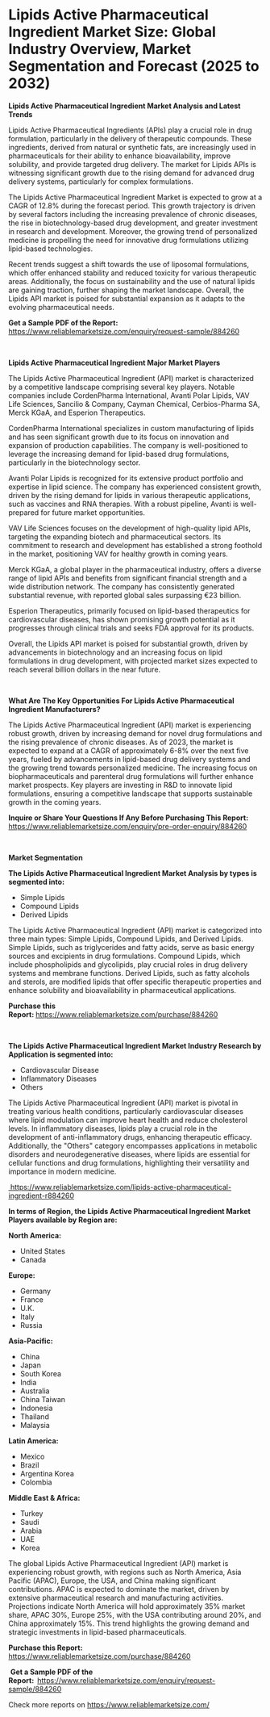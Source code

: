 <p><h1>Lipids Active Pharmaceutical Ingredient Market Size: Global Industry Overview, Market Segmentation and Forecast (2025 to 2032)</h1></p><p><strong>Lipids Active Pharmaceutical Ingredient Market Analysis and Latest Trends</strong></p>
<p><p>Lipids Active Pharmaceutical Ingredients (APIs) play a crucial role in drug formulation, particularly in the delivery of therapeutic compounds. These ingredients, derived from natural or synthetic fats, are increasingly used in pharmaceuticals for their ability to enhance bioavailability, improve solubility, and provide targeted drug delivery. The market for Lipids APIs is witnessing significant growth due to the rising demand for advanced drug delivery systems, particularly for complex formulations.</p><p>The Lipids Active Pharmaceutical Ingredient Market is expected to grow at a CAGR of 12.8% during the forecast period. This growth trajectory is driven by several factors including the increasing prevalence of chronic diseases, the rise in biotechnology-based drug development, and greater investment in research and development. Moreover, the growing trend of personalized medicine is propelling the need for innovative drug formulations utilizing lipid-based technologies.</p><p>Recent trends suggest a shift towards the use of liposomal formulations, which offer enhanced stability and reduced toxicity for various therapeutic areas. Additionally, the focus on sustainability and the use of natural lipids are gaining traction, further shaping the market landscape. Overall, the Lipids API market is poised for substantial expansion as it adapts to the evolving pharmaceutical needs.</p></p>
<p><strong>Get a Sample PDF of the Report:&nbsp;</strong> <a href="https://www.reliablemarketsize.com/enquiry/request-sample/884260?utm_campaign=3553&utm_medium=2&utm_source=Github&utm_content=ia&utm_term=02042025&utm_id=lipids-active-pharmaceutical-ingredient">https://www.reliablemarketsize.com/enquiry/request-sample/884260</a></p>
<p>&nbsp;</p>
<p><strong>Lipids Active Pharmaceutical Ingredient Major Market Players</strong></p>
<p><p>The Lipids Active Pharmaceutical Ingredient (API) market is characterized by a competitive landscape comprising several key players. Notable companies include CordenPharma International, Avanti Polar Lipids, VAV Life Sciences, Sancilio & Company, Cayman Chemical, Cerbios-Pharma SA, Merck KGaA, and Esperion Therapeutics.</p><p>CordenPharma International specializes in custom manufacturing of lipids and has seen significant growth due to its focus on innovation and expansion of production capabilities. The company is well-positioned to leverage the increasing demand for lipid-based drug formulations, particularly in the biotechnology sector.</p><p>Avanti Polar Lipids is recognized for its extensive product portfolio and expertise in lipid science. The company has experienced consistent growth, driven by the rising demand for lipids in various therapeutic applications, such as vaccines and RNA therapies. With a robust pipeline, Avanti is well-prepared for future market opportunities.</p><p>VAV Life Sciences focuses on the development of high-quality lipid APIs, targeting the expanding biotech and pharmaceutical sectors. Its commitment to research and development has established a strong foothold in the market, positioning VAV for healthy growth in coming years.</p><p>Merck KGaA, a global player in the pharmaceutical industry, offers a diverse range of lipid APIs and benefits from significant financial strength and a wide distribution network. The company has consistently generated substantial revenue, with reported global sales surpassing €23 billion.</p><p>Esperion Therapeutics, primarily focused on lipid-based therapeutics for cardiovascular diseases, has shown promising growth potential as it progresses through clinical trials and seeks FDA approval for its products.</p><p>Overall, the Lipids API market is poised for substantial growth, driven by advancements in biotechnology and an increasing focus on lipid formulations in drug development, with projected market sizes expected to reach several billion dollars in the near future.</p></p>
<p>&nbsp;</p>
<p><strong>What Are The Key Opportunities For Lipids Active Pharmaceutical Ingredient Manufacturers?</strong></p>
<p><p>The Lipids Active Pharmaceutical Ingredient (API) market is experiencing robust growth, driven by increasing demand for novel drug formulations and the rising prevalence of chronic diseases. As of 2023, the market is expected to expand at a CAGR of approximately 6-8% over the next five years, fueled by advancements in lipid-based drug delivery systems and the growing trend towards personalized medicine. The increasing focus on biopharmaceuticals and parenteral drug formulations will further enhance market prospects. Key players are investing in R&D to innovate lipid formulations, ensuring a competitive landscape that supports sustainable growth in the coming years.</p></p>
<p><strong>Inquire or Share Your Questions If Any Before Purchasing This Report:</strong> <a href="https://www.reliablemarketsize.com/enquiry/pre-order-enquiry/884260?utm_campaign=3553&utm_medium=2&utm_source=Github&utm_content=ia&utm_term=02042025&utm_id=lipids-active-pharmaceutical-ingredient">https://www.reliablemarketsize.com/enquiry/pre-order-enquiry/884260</a></p>
<p>&nbsp;</p>
<p><strong>Market Segmentation</strong></p>
<p><strong>The Lipids Active Pharmaceutical Ingredient Market Analysis by types is segmented into:</strong></p>
<p><ul><li>Simple Lipids</li><li>Compound Lipids</li><li>Derived Lipids</li></ul></p>
<p><p>The Lipids Active Pharmaceutical Ingredient (API) market is categorized into three main types: Simple Lipids, Compound Lipids, and Derived Lipids. Simple Lipids, such as triglycerides and fatty acids, serve as basic energy sources and excipients in drug formulations. Compound Lipids, which include phospholipids and glycolipids, play crucial roles in drug delivery systems and membrane functions. Derived Lipids, such as fatty alcohols and sterols, are modified lipids that offer specific therapeutic properties and enhance solubility and bioavailability in pharmaceutical applications.</p></p>
<p><strong>Purchase this Report:&nbsp;</strong><a href="https://www.reliablemarketsize.com/purchase/884260?utm_campaign=3553&utm_medium=2&utm_source=Github&utm_content=ia&utm_term=02042025&utm_id=lipids-active-pharmaceutical-ingredient">https://www.reliablemarketsize.com/purchase/884260</a></p>
<p>&nbsp;</p>
<p><strong>The Lipids Active Pharmaceutical Ingredient Market Industry Research by Application is segmented into:</strong></p>
<p><ul><li>Cardiovascular Disease</li><li>Inflammatory Diseases</li><li>Others</li></ul></p>
<p><p>The Lipids Active Pharmaceutical Ingredient (API) market is pivotal in treating various health conditions, particularly cardiovascular diseases where lipid modulation can improve heart health and reduce cholesterol levels. In inflammatory diseases, lipids play a crucial role in the development of anti-inflammatory drugs, enhancing therapeutic efficacy. Additionally, the "Others" category encompasses applications in metabolic disorders and neurodegenerative diseases, where lipids are essential for cellular functions and drug formulations, highlighting their versatility and importance in modern medicine.</p></p>
<p><a href="https://www.reliablemarketsize.com/lipids-active-pharmaceutical-ingredient-r884260?utm_campaign=3553&utm_medium=2&utm_source=Github&utm_content=ia&utm_term=02042025&utm_id=lipids-active-pharmaceutical-ingredient">&nbsp;https://www.reliablemarketsize.com/lipids-active-pharmaceutical-ingredient-r884260</a></p>
<p><strong>In terms of Region, the Lipids Active Pharmaceutical Ingredient Market Players available by Region are:</strong></p>
<p>
    <p> <strong> North America: </strong>
        <ul>
            <li>United States</li>
            <li>Canada</li>
        </ul>
        </p> 
    <p> <strong> Europe: </strong>
        <ul>
            <li>Germany</li>
            <li>France</li>
            <li>U.K.</li>
            <li>Italy</li>
            <li>Russia</li>
        </ul>
        </p> 
    <p> <strong> Asia-Pacific: </strong>
        <ul>
            <li>China</li>
            <li>Japan</li>
            <li>South Korea</li>
            <li>India</li>
            <li>Australia</li>
            <li>China Taiwan</li>
            <li>Indonesia</li>
            <li>Thailand</li>
            <li>Malaysia</li>
        </ul>
        </p> 
    <p> <strong> Latin America: </strong>
        <ul>
            <li>Mexico</li>
            <li>Brazil</li>
            <li>Argentina Korea</li>
            <li>Colombia</li>
        </ul>
        </p> 
    <p> <strong> Middle East & Africa: </strong>
        <ul>
            <li>Turkey</li>
            <li>Saudi</li>
            <li>Arabia</li>
            <li>UAE</li>
            <li>Korea</li>
        </ul>
    </p>
    </p>
<p><p>The global Lipids Active Pharmaceutical Ingredient (API) market is experiencing robust growth, with regions such as North America, Asia Pacific (APAC), Europe, the USA, and China making significant contributions. APAC is expected to dominate the market, driven by extensive pharmaceutical research and manufacturing activities. Projections indicate North America will hold approximately 35% market share, APAC 30%, Europe 25%, with the USA contributing around 20%, and China approximately 15%. This trend highlights the growing demand and strategic investments in lipid-based pharmaceuticals.</p></p>
<p><strong>Purchase this Report: </strong><a href="https://www.reliablemarketsize.com/purchase/884260?utm_campaign=3553&utm_medium=2&utm_source=Github&utm_content=ia&utm_term=02042025&utm_id=lipids-active-pharmaceutical-ingredient">https://www.reliablemarketsize.com/purchase/884260</a></p>
<p>&nbsp;<strong>Get a Sample PDF of the Report:&nbsp;&nbsp;</strong><a href="https://www.reliablemarketsize.com/enquiry/request-sample/884260?utm_campaign=3553&utm_medium=2&utm_source=Github&utm_content=ia&utm_term=02042025&utm_id=lipids-active-pharmaceutical-ingredient">https://www.reliablemarketsize.com/enquiry/request-sample/884260</a></p>
<p><strong></strong></p>
<p>Check more reports on <a href="https://www.reliablemarketsize.com/?utm_campaign=3553&utm_medium=2&utm_source=Github&utm_content=ia&utm_term=02042025&utm_id=lipids-active-pharmaceutical-ingredient">https://www.reliablemarketsize.com/</a></p>